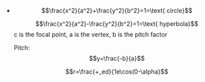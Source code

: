- $$\frac{x^2}{a^2}+\frac{y^2}{b^2}=1=\text{ circle}$$
  
  $$\frac{x^2}{a^2}-\frac{y^2}{b^2}=1=\text{ hyperbola}$$
  c is the focal point,
  a is the vertex,
  b is the pitch factor
  
  Pitch: $$y=\frac{-b}{a}$$
  
  $$r=\frac{+_ed}{1e\cos(0-\alpha}$$